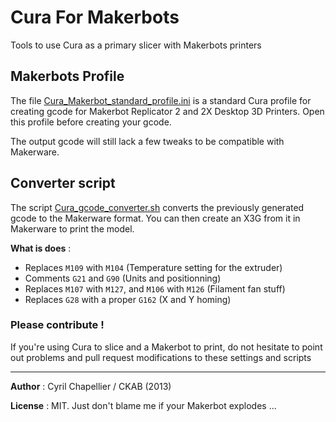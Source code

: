 Cura For Makerbots
==================

Tools to use Cura as a primary slicer with Makerbots printers

## Makerbots Profile

The file [Cura_Makerbot_standard_profile.ini](Cura_Makerbot_standard_profile.ini) is a standard Cura profile for creating gcode for Makerbot Replicator 2 and 2X Desktop 3D Printers.
Open this profile before creating your gcode.

The output gcode will still lack a few tweaks to be compatible with Makerware.

## Converter script

The script [Cura_gcode_converter.sh](Cura_gcode_converter.sh) converts the previously generated gcode to the Makerware format. You can then create an X3G from it in Makerware to print the model.

**What is does** :

  * Replaces `M109` with `M104` (Temperature setting for the extruder)
  * Comments `G21` and `G90` (Units and positionning)
  * Replaces `M107` with `M127`, and `M106` with `M126` (Filament fan stuff)
  * Replaces `G28` with a proper `G162` (X and Y homing)


### Please contribute !

If you're using Cura to slice and a Makerbot to print, do not hesitate to point out problems and pull request modifications to these settings and scripts


- - -

**Author** : Cyril Chapellier / CKAB (2013)

**License** : MIT. Just don't blame me if your Makerbot explodes ...
